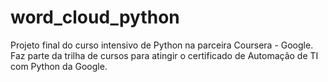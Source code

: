 # word_cloud_python

Projeto final do curso intensivo de Python na parceira Coursera - Google. Faz parte da trilha de cursos para atingir o certificado de Automação de TI com Python da Google.
